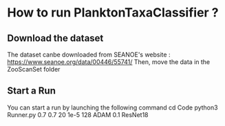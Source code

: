 # How to run PlanktonTaxaClassifier ?
 
 
 ## Download the dataset
 
 The dataset canbe downloaded from SEANOE's website : https://www.seanoe.org/data/00446/55741/
 Then, move the data in the ZooScanSet folder
 
 ## Start a Run 
 You can start a run by launching the following command 
 cd Code
 python3 Runner.py 0.7 0.7 20 1e-5 128 ADAM 0.1 ResNet18
